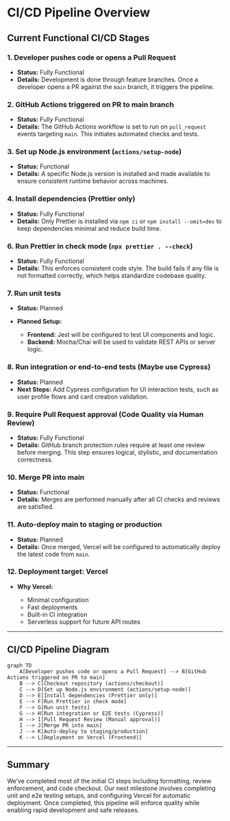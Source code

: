 # CI/CD Pipeline Overview

## Current Functional CI/CD Stages

### 1. Developer pushes code or opens a Pull Request

- **Status:** Fully Functional
- **Details:** Development is done through feature branches. Once a developer opens a PR against the `main` branch, it triggers the pipeline.

### 2. GitHub Actions triggered on PR to main branch

- **Status:** Fully Functional
- **Details:** The GitHub Actions workflow is set to run on `pull_request` events targeting `main`. This initiates automated checks and tests.

### 3. Set up Node.js environment (`actions/setup-node`)

- **Status:** Functional
- **Details:** A specific Node.js version is installed and made available to ensure consistent runtime behavior across machines.

### 4. Install dependencies (Prettier only)

- **Status:** Fully Functional
- **Details:** Only Prettier is installed via `npm ci` or `npm install --omit=dev` to keep dependencies minimal and reduce build time.

### 6. Run Prettier in check mode (`npx prettier . --check`)

- **Status:** Fully Functional
- **Details:** This enforces consistent code style. The build fails if any file is not formatted correctly, which helps standardize codebase quality.

### 7. Run unit tests

- **Status:** Planned
- **Planned Setup:**

  - **Frontend:** Jest will be configured to test UI components and logic.
  - **Backend:** Mocha/Chai will be used to validate REST APIs or server logic.

### 8. Run integration or end-to-end tests (Maybe use Cypress)

- **Status:** Planned
- **Next Steps:** Add Cypress configuration for UI interaction tests, such as user profile flows and card creation validation.

### 9. Require Pull Request approval (Code Quality via Human Review)

- **Status:** Fully Functional
- **Details:** GitHub branch protection rules require at least one review before merging. This step ensures logical, stylistic, and documentation correctness.

### 10. Merge PR into main

- **Status:** Functional
- **Details:** Merges are performed manually after all CI checks and reviews are satisfied.

### 11. Auto-deploy main to staging or production

- **Status:** Planned
- **Details:** Once merged, Vercel will be configured to automatically deploy the latest code from `main`.

### 12. Deployment target: Vercel

- **Why Vercel:**

  - Minimal configuration
  - Fast deployments
  - Built-in CI integration
  - Serverless support for future API routes

---

## CI/CD Pipeline Diagram

```mermaid
graph TD
    A[Developer pushes code or opens a Pull Request] --> B[GitHub Actions triggered on PR to main]
    B --> C[Checkout repository (actions/checkout)]
    C --> D[Set up Node.js environment (actions/setup-node)]
    D --> E[Install dependencies (Prettier only)]
    E --> F[Run Prettier in check mode]
    F --> G[Run unit tests]
    G --> H[Run integration or E2E tests (Cypress)]
    H --> I[Pull Request Review (Manual approval)]
    I --> J[Merge PR into main]
    J --> K[Auto-deploy to staging/production]
    K --> L[Deployment on Vercel (Frontend)]
```

---

## Summary

We’ve completed most of the initial CI steps including formatting, review enforcement, and code checkout. Our next milestone involves completing unit and e2e testing setups, and configuring Vercel for automatic deployment. Once completed, this pipeline will enforce quality while enabling rapid development and safe releases.
